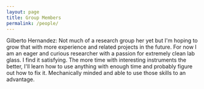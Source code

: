 ```yaml
---
layout: page
title: Group Members
permalink: /people/
---
```


Gilberto Hernandez: Not much of a research group her yet but I'm hoping to grow that with more experience and related projects in the future. For now I am an eager and curious researcher with a passion for extremely clean lab glass. I find it satisfying. The more time with interesting instruments the better, I'll learn how to use anything with enough time and probably figure out how to fix it. Mechanically minded and able to use those skills to an advantage.
